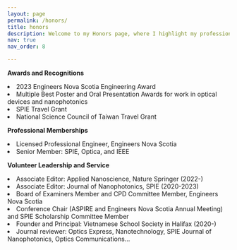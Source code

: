 ```yaml
---
layout: page
permalink: /honors/
title: honors
description: Welcome to my Honors page, where I highlight my professional achievements and meaningful contributions to the engineering, scientific and local communities.
nav: true
nav_order: 8

---
```

<strong> Awards and Recognitions </strong>
<li> 2023 Engineers Nova Scotia Engineering Award </li>
<li> Multiple Best Poster and Oral Presentation Awards for work in optical devices and nanophotonics </li>
<li> SPIE Travel Grant </li>
<li> National Science Council of Taiwan Travel Grant </li>

<p> <strong> Professional Memberships </strong> <p>
<li> Licensed Professional Engineer, Engineers Nova Scotia </li>
<li> Senior Member: SPIE, Optica, and IEEE </li>

<p> <strong> Volunteer Leadership and Service </strong> <p>
<li> Associate Editor: Applied Nanoscience, Nature Springer (2022-) </li>
<li> Associate Editor: Journal of Nanophotonics, SPIE (2020-2023) </li>
<li> Board of Examiners Member and CPD Committee Member, Engineers Nova Scotia </li>
<li> Conference Chair (ASPIRE and Engineers Nova Scotia Annual Meeting) and SPIE Scholarship Committee Member
<li> Founder and Principal: Vietnamese School Society in Halifax (2020-)
<li> Journal reviewer: Optics Express, Nanotechnology, SPIE Journal of Nanophotonics, Optics Communications... </li>
